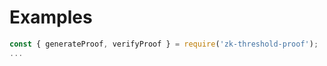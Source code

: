 # Examples

```javascript
const { generateProof, verifyProof } = require('zk-threshold-proof');
...
```